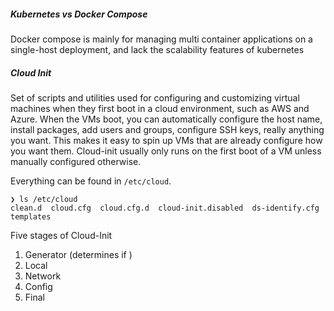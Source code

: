 ##### Kubernetes vs Docker Compose
Docker compose is mainly for managing multi container applications on a single-host deployment, and lack the scalability features of kubernetes


##### Cloud Init
Set of scripts and utilities used for configuring and customizing virtual machines when they first boot in a cloud environment, such as AWS and Azure. When the VMs boot, you can automatically configure the host name, install packages, add users and groups, configure SSH keys, really anything you want. This makes it easy to spin up VMs that are already configure how you want them. Cloud-init usually only runs on the first boot of a VM unless manually configured otherwise.

Everything can be found in `/etc/cloud`. 
```
❯ ls /etc/cloud
clean.d  cloud.cfg  cloud.cfg.d  cloud-init.disabled  ds-identify.cfg  templates
```
Five stages of Cloud-Init
1. Generator (determines if )
2. Local
3. Network
4. Config
5. Final